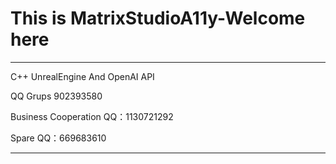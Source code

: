 # This is MatrixStudioA11y-Welcome here
---
C++ UnrealEngine And OpenAI API

QQ Grups 902393580

Business Cooperation QQ：1130721292

Spare QQ：669683610

---
